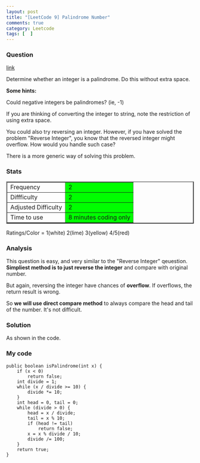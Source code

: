 ```yaml
---
layout: post
title: "[LeetCode 9] Palindrome Number"
comments: true
category: Leetcode
tags: [  ]
---
```



### Question 
[link](http://oj.leetcode.com/problems/palindrome-number/)

<div class="question-content">
            <p></p><p>Determine whether an integer is a palindrome. Do this without extra space.</p>

<div class="spoilers" style="display: block;"><b>Some hints:</b>

<p>Could negative integers be palindromes? (ie, -1)</p>

<p>If you are thinking of converting the integer to string, note the restriction of using extra space.</p>

<p>You could also try reversing an integer. However, if you have solved the problem "Reverse Integer", you know that the reversed integer might overflow. How would you handle such case?</p>

<p>There is a more generic way of solving this problem.</p>

</div><p></p>
          </div>

### Stats
<table border="2">
	<tr>
		<td>Frequency</td>
		<td bgcolor="lime">2</td>
	</tr>
	<tr>
		<td>Diffficulty</td>
		<td bgcolor="lime">2</td>
	</tr>
	<tr>
		<td>Adjusted Difficulty</td>
		<td bgcolor="lime">2</td>
	</tr>
	<tr>
		<td>Time to use</td>
		<td bgcolor="lime">8 minutes coding only</td>
	</tr>
</table>

Ratings/Color = 1(white) 2(lime) 3(yellow) 4/5(red)

### Analysis

This question is easy, and very similar to the "Reverse Integer" qeuestion. __Simpliest method is to just reverse the integer__ and compare with original number. 

But again, reversing the integer have chances of __overflow__. If overflows, the return result is wrong. 

So __we will use direct compare method__ to always compare the head and tail of the number. It's not difficult. 

### Solution

As shown in the code.  

### My code 

    public boolean isPalindrome(int x) {
		if (x < 0)
			return false;
		int divide = 1;
		while (x / divide >= 10) {
			divide *= 10;
		}
		int head = 0, tail = 0;
		while (divide > 0) {
			head = x / divide;
			tail = x % 10;
			if (head != tail)
				return false;
			x = x % divide / 10;
			divide /= 100;
		}
		return true;
	}